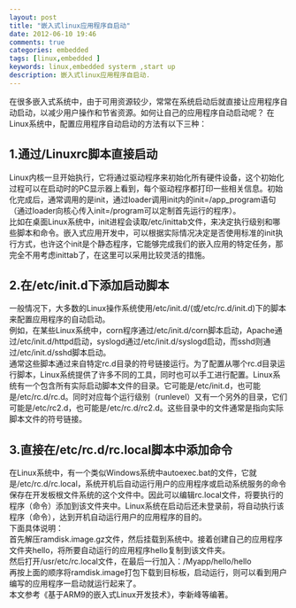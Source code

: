 ```yaml
---
layout: post
title: "嵌入式linux应用程序自启动"
date: 2012-06-10 19:46
comments: true
categories: embedded
tags: [linux,embedded ]
keywords: linux,embedded systerm ,start up
description: 嵌入式linux应用程序自启动.
---
```

在很多嵌入式系统中，由于可用资源较少，常常在系统启动后就直接让应用程序自动启动，以减少用户操作和节省资源。如何让自己的应用程序自动启动呢？    在Linux系统中，配置应用程序自动启动的方法有以下三种：   
<!--more-->
## 1.通过/Linuxrc脚本直接启动   
Linux内核一旦开始执行，它将通过驱动程序来初始化所有硬件设备，这个初始化过程可以在启动时的PC显示器上看到，每个驱动程序都打印一些相关信息。初始化完成后，通常调用的是init，通过loader调用init内的init=/app_program语句（通过loader向核心传入init=/program可以定制首先运行的程序）。   
比如在桌面Linux系统中，init进程会读取/etc/inittab文件，来决定执行级别和哪些脚本和命令。嵌入式应用开发中，可以根据实际情况决定是否使用标准的init执行方式，也许这个init是个静态程序，它能够完成我们的嵌入应用的特定任务，那完全不用考虑inittab了，在这里可以采用比较灵活的措施。   
## 2.在/etc/init.d下添加启动脚本    
一般情况下，大多数的Linux操作系统使用/etc/init.d/(或/etc/rc.d/init.d)下的脚本来配置应用程序的自动启动。   
例如，在某些Linux系统中，corn程序通过/etc/init.d/corn脚本启动，Apache通过/etc/init.d/httpd启动，syslogd通过/etc/init.d/syslogd启动，而sshd则通过/etc/init.d/sshd脚本启动。   
通常这些脚本通过来自特定rc.d目录的符号链接运行。为了配置从哪个rc.d目录运行脚本，Linux系统提供了许多不同的工具，同时也可以手工进行配置。Linux系统有一个包含所有实际启动脚本文件的目录。它可能是/etc/init.d，也可能是/etc/rc.d/rc.d。同时对应每个运行级别（runlevel）又有一个另外的目录，它们可能是/etc/rc2.d，也可能是/etc/rc.d/rc2.d。这些目录中的文件通常是指向实际脚本文件的符号链接。   
## 3.直接在/etc/rc.d/rc.local脚本中添加命令  
在Linux系统中，有一个类似Windows系统中autoexec.bat的文件，它就是/etc/rc.d/rc.local，系统开机后自动运行用户的应用程序或启动系统服务的命令保存在开发板根文件系统的这个文件中。因此可以编辑rc.local文件，将要执行的程序（命令）添加到该文件夹中。Linux系统在启动后还未登录前，将自动执行该程序（命令），达到开机自动运行用户的应用程序的目的。   
下面具体说明：    
首先解压ramdisk.image.gz文件，然后挂载到系统中。接着创建自己的应用程序文件夹hello，将所要自动运行的应用程序hello复制到该文件夹。   
然后打开/usr/etc/rc.local文件，在最后一行加入：/Myapp/hello/hello   
再按上面的顺序将ramdisk.image打包下载到目标板，启动运行，则可以看到用户编写的应用程序一启动就运行起来了。   
本文参考《基于ARM9的嵌入式Linux开发技术》，李新峰等编著。   